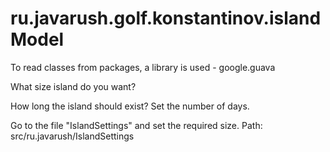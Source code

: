 # ru.javarush.golf.konstantinov.islandModel
To read classes from packages, a library is used - google.guava


What size island do you want?


How long the island should exist? Set the number of days.


Go to the file "IslandSettings" and set the required size. Path: src/ru.javarush/IslandSettings

